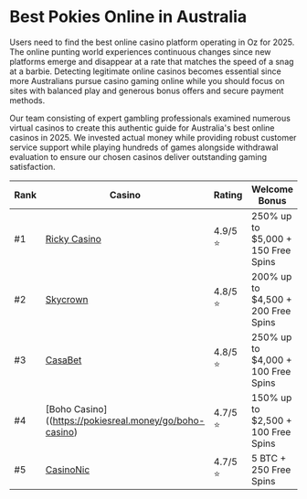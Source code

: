 # Best Pokies Online in Australia
Users need to find the best online casino platform operating in Oz for 2025. The online punting world experiences continuous changes since new platforms emerge and disappear at a rate that matches the speed of a snag at a barbie. Detecting legitimate online casinos becomes essential since more Australians pursue casino gaming online while you should focus on sites with balanced play and generous bonus offers and secure payment methods.

Our team consisting of expert gambling professionals examined numerous virtual casinos to create this authentic guide for Australia's best online casinos in 2025. We invested actual money while providing robust customer service support while playing hundreds of games alongside withdrawal evaluation to ensure our chosen casinos deliver outstanding gaming satisfaction.

| Rank | Casino       | Rating  | Welcome Bonus                              | Payout Speed       | Game Count | Best For                                  |
|------|-------------|---------|--------------------------------------------|--------------------|------------|-------------------------------------------|
| #1   | [Ricky Casino](https://pokiesreal.money/go/skycrown) | 4.9/5 ⭐ | 250% up to $5,000 + 150 Free Spins | 1-24 hours        | 3,000+     | Best overall experience & fast payouts   |
| #2   | [Skycrown](https://pokiesreal.money/go/skycrown)    | 4.8/5 ⭐ | 200% up to $4,500 + 200 Free Spins | 24-48 hours       | 5,000+     | Premium live dealer games & VIP rewards  |
| #3   | [CasaBet](https://pokiesreal.money/go/casabet)     | 4.8/5 ⭐ | 250% up to $4,000 + 100 Free Spins | 1-3 days          | 8,000+     | Largest game selection & crypto payments |
| #4   | [Boho Casino]((https://pokiesreal.money/go/boho-casino) | 4.7/5 ⭐ | 150% up to $2,500 + 100 Free Spins | 1-2 days          | 6,500+     | Tournaments & sports betting             |
| #5   | [CasinoNic](https://pokiesreal.money/go/casinonic)    | 4.7/5 ⭐ | 5 BTC + 250 Free Spins               | Minutes (crypto)  | 7,200+     | Crypto users & instant withdrawals       |
